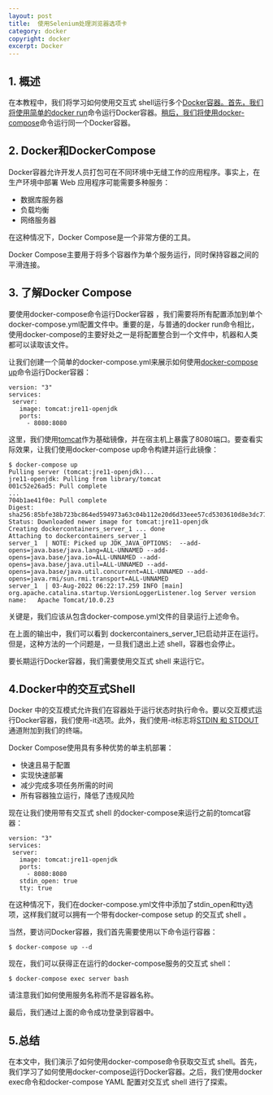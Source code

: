 ```yaml
---
layout: post
title:  使用Selenium处理浏览器选项卡
category: docker
copyright: docker
excerpt: Docker
---
```


## 1. 概述

在本教程中，我们将学习如何使用交互式 shell运行多个[Docker容器。](https://www.baeldung.com/ops/docker-guide)[首先，我们将使用简单的docker run](https://www.baeldung.com/ops/running-docker-containers-indefinitely)命令运行Docker容器。[稍后，我们将使用docker-compose](https://www.baeldung.com/ops/docker-compose)命令运行同一个Docker容器。

## 2. Docker和DockerCompose

Docker容器允许开发人员打包可在不同环境中无缝工作的应用程序。事实上，在生产环境中部署 Web 应用程序可能需要多种服务：

-   数据库服务器
-   负载均衡
-   网络服务器

在这种情况下，Docker Compose是一个非常方便的工具。

Docker Compose主要用于将多个容器作为单个服务运行，同时保持容器之间的平滑连接。

## 3. 了解Docker Compose

要使用docker-compose命令运行Docker容器 ，我们需要将所有配置添加到单个docker-compose.yml配置文件中。重要的是，与普通的docker run命令相比，使用docker-compose的主要好处之一是将配置整合到一个文件中，机器和人类都可以读取该文件。

让我们创建一个简单的docker-compose.yml来展示如何使用[docker-compose up](https://docs.docker.com/engine/reference/commandline/compose_up/)命令运行Docker容器：

```shell
version: "3"
services:
 server:
   image: tomcat:jre11-openjdk
   ports:
     - 8080:8080
```

这里，我们使用[tomcat](https://www.baeldung.com/tomcat)作为基础镜像，并在宿主机上暴露了8080端口。要查看实际效果，让我们使用docker-compose up命令构建并运行此镜像：

```shell
$ docker-compose up
Pulling server (tomcat:jre11-openjdk)...
jre11-openjdk: Pulling from library/tomcat
001c52e26ad5: Pull complete
...
704b1ae41f0e: Pull complete
Digest: sha256:85bfe38b723bc864ed594973a63c04b112e20d6d33eee57cd5303610d8e3dc77
Status: Downloaded newer image for tomcat:jre11-openjdk
Creating dockercontainers_server_1 ... done
Attaching to dockercontainers_server_1
server_1  | NOTE: Picked up JDK_JAVA_OPTIONS:  --add-opens=java.base/java.lang=ALL-UNNAMED --add-opens=java.base/java.io=ALL-UNNAMED --add-opens=java.base/java.util=ALL-UNNAMED --add-opens=java.base/java.util.concurrent=ALL-UNNAMED --add-opens=java.rmi/sun.rmi.transport=ALL-UNNAMED
server_1  | 03-Aug-2022 06:22:17.259 INFO [main] org.apache.catalina.startup.VersionLoggerListener.log Server version name:   Apache Tomcat/10.0.23
```

关键是，我们应该从包含docker-compose.yml文件的目录运行上述命令。

在上面的输出中，我们可以看到 dockercontainers_server_1已启动并正在运行。但是，这种方法的一个问题是，一旦我们退出上述 shell，容器也会停止。

要长期运行Docker容器，我们需要使用交互式 shell 来运行它。

## 4.Docker中的交互式Shell

Docker 中的交互模式允许我们在容器处于运行状态时执行命令。要以交互模式运行Docker容器，我们使用-it选项。此外，我们使用-it标志将[STDIN 和 STDOUT](https://www.baeldung.com/linux/stream-redirections)通道附加到我们的终端。

Docker Compose使用具有多种优势的单主机部署：

-   快速且易于配置
-   实现快速部署
-   减少完成多项任务所需的时间
-   所有容器独立运行，降低了违规风险

现在让我们使用带有交互式 shell 的docker-compose来运行之前的tomcat容器：

```shell
version: "3"
services:
 server:
   image: tomcat:jre11-openjdk
   ports:
     - 8080:8080
   stdin_open: true 
   tty: true
```

在这种情况下，我们在docker-compose.yml文件中添加了stdin_open和tty选项，这样我们就可以拥有一个带有docker-compose setup 的交互式 shell 。

当然，要访问Docker容器，我们首先需要使用以下命令运行容器：

```shell
$ docker-compose up --d
```

现在，我们可以获得正在运行的docker-compose服务的交互式 shell：

```shell
$ docker-compose exec server bash
```

请注意我们如何使用服务名称而不是容器名称。

最后，我们通过上面的命令成功登录到容器中。

## 5.总结

在本文中，我们演示了如何使用docker-compose命令获取交互式 shell。首先，我们学习了如何使用docker-compose运行Docker容器。之后，我们使用docker exec命令和docker-compose YAML 配置对交互式 shell 进行了探索。
